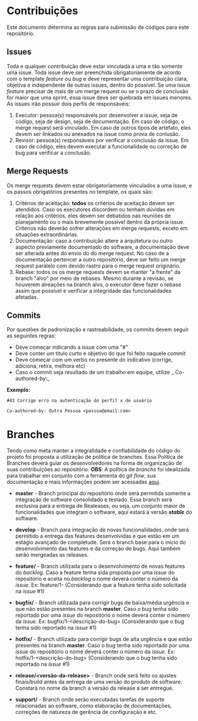 # Contribuições

Este documento determina as regras para submissão de códigos para este repositório.

## Issues

Toda e qualquer contribuição deve estar vinculada a uma e tão somente uma issue. Toda issue deve ser preenchida obrigatoriamente
de acordo com o template _feature_ ou _bug_ e deve representar uma contribuição clara, objetiva e independente
de outras issues, dentro do possível. Se uma issue _feature_ precisar de mais de um merge request ou se o prazo de conclusão for maior
que uma sprint, essa issue deve ser quebrada em issues menores. As issues irão possuir dois perfis de responsáveis:
1. Executor: pessoa(s) responsáveis por desenvolver a issue, seja de código, seja de design, seja de documentação. Em caso de código, 
o merge request será vinculado. Em caso de outros tipos de artefato, eles devem ser linkados ou anexados na issue como prova de conlusão.
2. Revisor: pessoa(s) responsáveis por verificar a conclusão da issue. Em caso de código, eles devem executar a funcionalidade ou 
correção de bug para verificar a conclusão.

## Merge Requests 

Os merge requests devem estar obrigatoriamente vinculados a uma issue, e os passos obrigatórios presentes no template, os quais são:
1. Critérios de aceitação: **todos** os critérios de aceitação devem ser atendidos. Caso os executores discordem ou tenham dúvidas em 
relação aos critérios, eles devem ser debatidos nas reuniões de planejamento ou o mais brevemente possível dentro da própria issue.
Critérios não deverão sofrer alterações em merge requests, exceto em situações extraordinárias.
2. Documentação: caso a contribuição altere a arquitetura ou outro aspecto previamente documentado do software, a documentação deve
ser alterada antes do envio do do merge request. No caso de a documentação pertencer a outro repositório, deve ser feito um
merge request paralelo com devido rastro para o merge request originário.
3. Rebase: todos os os merge requests devem se manter "a frente" da branch "alvo" por meio de rebases. Mesmo durante a revisão, 
se houverem alreações na branch alvo, o executor deve fazer o rebase assim que possível e verificar a integridade das funcionalidades
afetadas.


## Commits

Por questões de padronização e rastreabilidade, os commits devem seguir as seguintes regras:

- Deve começar indicando a issue com uma "#"
- Deve conter um título curto e objetivo do que foi feito naquele _commit_
- Deve começar com um verbo no presente do indicativo (corrige, adiciona, retira, melhora etc)
- Caso o commit seja resultado de um trabalho em equipe, utilize _ Co-authored-by:_

__Exemplo:__

    #43 Corrige erro na autenticação do perfil x de usuário 

    Co-authored-by: Outra Pessoa <pessoa@email.com> 

# Branches

Tendo como meta manter a integralidade e confiabilidade do código do projeto foi proposta a utilização de política de branches.
Essa Política de Branches deverá guiar os desenvolvedores na forma de organização de suas contribuições ao repositório.
__OBS__: A política de _branchs_ foi idealizada para trabalhar em conjunto com a ferramenta do _git flow_, sua documentação e
mais informações podem ser acessadas [aqui](https://github.com/nvie/gitflow).

* __master__ - Branch principal do repositório onde será permitida somente a integração de software consolidado e testado. 
Essa branch será exclusiva para a entrega de Realeases, ou seja, um conjunto maior de funcionalidades que integram o software, 
aqui estará a versão _**stable**_ do software.

* __develop__ - Branch para integração de novas funcionalidades, onde será permitido a entrega das features desenvolvidas e que 
estão em um estágio avançado de completude. Será o branch base para o início do desenvolvimento das features e da correção de bugs. 
Aqui também serão mergeadas as releases.

* __feature/<nome-da-feature>__ - Branch utilizada para o desenvolvimento de novas features do _backlog_. Caso a feature tenha sida 
proposta por uma _issue_ do repositório e aceita no _backlog_ o nome deverá conter o número da _issue_. 
Ex: feature/1-<nome-da-nova-feature> (Considerando que a feature tenha sido solicitada na _issue_ #1)

* __bugfix/<nome-do-bug>__ - Branch utilizada para corrigir bugs de baixa/média urgência e que não estão presentes na branch __master__. 
Caso o bug tenha sido reportado por uma _issue_ do repositório o nome deverá conter o número da _issue_. 
Ex: bugfix/1-<descrição-do-bug> (Considerando que o bug tenha sido reportado na _issue_ #1)

* __hotfix/<nome-do-bug>__ - Branch utilizada para corrigir bugs de alta urgência e que estão presentes na branch __master__. 
Caso o bug tenha sido reportado por uma _issue_ do repositório o nome deverá conter o número da _issue_. 
Ex: hotfix/1-<descrição-do-bug> (Considerando que o bug tenha sido reportado na _issue_ #1)

* __release/<versão-da-release>__ - Branch onde será feito os ajustes finais/build antes da entrega de uma versão do produto de software. 
  Constará no nome da branch a versão da release a ser entregue.

* __support/<tema-ou-natureza>__ - Branch onde serão executadas tarefas de suporte relacionadas ao software, como elaboração de documentações, correções de natureza de gerência de configuração e etc.
